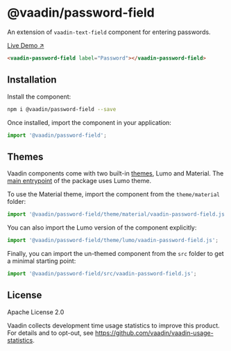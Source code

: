 # @vaadin/password-field

An extension of `vaadin-text-field` component for entering passwords.

[Live Demo ↗](https://vaadin.com/docs/latest/ds/components/password-field)

```html
<vaadin-password-field label="Password"></vaadin-password-field>
```

## Installation

Install the component:

```sh
npm i @vaadin/password-field --save
```

Once installed, import the component in your application:

```js
import '@vaadin/password-field';
```

## Themes

Vaadin components come with two built-in [themes](https://vaadin.com/docs/latest/ds/customization/using-themes),
Lumo and Material. The [main entrypoint](https://github.com/vaadin/web-components/blob/master/packages/password-field/vaadin-password-field.js)
of the package uses Lumo theme.

To use the Material theme, import the component from the `theme/material` folder:

```js
import '@vaadin/password-field/theme/material/vaadin-password-field.js';
```

You can also import the Lumo version of the component explicitly:

```js
import '@vaadin/password-field/theme/lumo/vaadin-password-field.js';
```

Finally, you can import the un-themed component from the `src` folder to get a minimal starting point:

```js
import '@vaadin/password-field/src/vaadin-password-field.js';
```

## License

Apache License 2.0

Vaadin collects development time usage statistics to improve this product.
For details and to opt-out, see https://github.com/vaadin/vaadin-usage-statistics.
